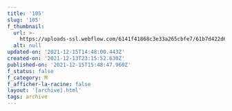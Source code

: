 ```yaml
---
title: '105'
slug: '105'
f_thumbnail:
  url: >-
    https://uploads-ssl.webflow.com/6141f41868c3e33a265cbfe7/61b7d422d64ca0278572e49e_105.jpg
  alt: null
updated-on: '2021-12-15T14:48:00.443Z'
created-on: '2021-12-13T23:15:52.630Z'
published-on: '2021-12-15T15:48:47.960Z'
f_status: false
f_category: M
f_afficher-la-racine: false
layout: '[archive].html'
tags: archive
---
```



